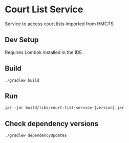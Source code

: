Court List Service
==================
Service to access court lists imported from HMCTS

Dev Setup
---
Requires Lombok installed in the IDE.

Build
---
```./gradlew build```

Run
---
```jar -jar build/libs/court-list-service-{version}.jar```

Check dependency versions
---
```./gradlew dependencyUpdates```